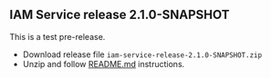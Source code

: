 
## IAM Service release 2.1.0-SNAPSHOT

This is a test pre-release.
* Download release file ``iam-service-release-2.1.0-SNAPSHOT.zip``
* Unzip and follow [README.md](https://github.com/jveverka/iam-service/blob/2.x.x/release/README-release.md) instructions.

